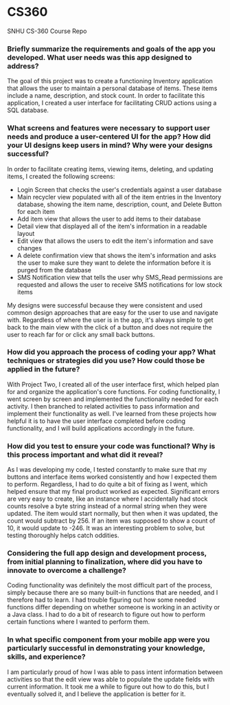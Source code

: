 # CS360
SNHU CS-360 Course Repo

### Briefly summarize the requirements and goals of the app you developed. What user needs was this app designed to address?

The goal of this project was to create a functioning Inventory application that allows the user to maintain a personal database of items. These items include a name, description, and stock count. In order to facilitate this application, I created a user interface for facilitating CRUD actions using a SQL database.

### What screens and features were necessary to support user needs and produce a user-centered UI for the app? How did your UI designs keep users in mind? Why were your designs successful?

In order to facilitate creating items, viewing items, deleting, and updating items, I created the following screens:

- Login Screen that checks the user's credentials against a user database
- Main recycler view populated with all of the item entries in the Inventory database, showing the item name, description, count, and Delete Button for each item
- Add item view that allows the user to add items to their database
- Detail view that displayed all of the item's information in a readable layout
- Edit view that allows the users to edit the item's information and save changes
- A delete confirmation view that shows the item's information and asks the user to make sure they want to delete the information before it is purged from the database
- SMS Notification view that tells the user why SMS_Read permissions are requested and allows the user to receive SMS notifications for low stock items

My designs were successful because they were consistent and used common design approaches that are easy for the user to use and navigate with. Regardless of where the user is in the app, it's always simple to get back to the main view with the click of a button and does not require the user to reach far for or click any small back buttons.

### How did you approach the process of coding your app? What techniques or strategies did you use? How could those be applied in the future?

With Project Two, I created all of the user interface first, which helped plan for and organize the application's core functions. For coding functionality, I went screen by screen and implemented the functionality needed for each activity. I then branched to related activities to pass information and implement their functionality as well. I've learned from these projects how helpful it is to have the user interface completed before coding functionality, and I will build applications accordingly in the future.

### How did you test to ensure your code was functional? Why is this process important and what did it reveal?

As I was developing my code, I tested constantly to make sure that my buttons and interface items worked consistently and how I expected them to perform. Regardless, I had to do quite a bit of fixing as I went, which helped ensure that my final product worked as expected. Significant errors are very easy to create, like an instance where I accidentally had stock counts resolve a byte string instead of a normal string when they were updated. The item would start normally, but then when it was updated, the count would subtract by 256. If an item was supposed to show a count of 10, it would update to -246. It was an interesting problem to solve, but testing thoroughly helps catch oddities.

### Considering the full app design and development process, from initial planning to finalization, where did you have to innovate to overcome a challenge?

Coding functionality was definitely the most difficult part of the process, simply because there are so many built-in functions that are needed, and I therefore had to learn. I had trouble figuring out how some needed functions differ depending on whether someone is working in an activity or a Java class. I had to do a bit of research to figure out how to perform certain functions where I wanted to perform them.

### In what specific component from your mobile app were you particularly successful in demonstrating your knowledge, skills, and experience?

I am particularly proud of how I was able to pass intent information between activities so that the edit view was able to populate the update fields with current information. It took me a while to figure out how to do this, but I eventually solved it, and I believe the application is better for it.

